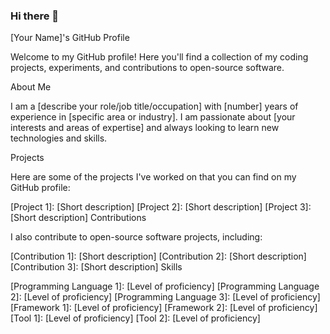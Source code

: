 ### Hi there 👋

[Your Name]'s GitHub Profile

Welcome to my GitHub profile! Here you'll find a collection of my coding projects, experiments, and contributions to open-source software.

About Me

I am a [describe your role/job title/occupation] with [number] years of experience in [specific area or industry]. I am passionate about [your interests and areas of expertise] and always looking to learn new technologies and skills.

Projects

Here are some of the projects I've worked on that you can find on my GitHub profile:

[Project 1]: [Short description]
[Project 2]: [Short description]
[Project 3]: [Short description]
Contributions

I also contribute to open-source software projects, including:

[Contribution 1]: [Short description]
[Contribution 2]: [Short description]
[Contribution 3]: [Short description]
Skills

[Programming Language 1]: [Level of proficiency]
[Programming Language 2]: [Level of proficiency]
[Programming Language 3]: [Level of proficiency]
[Framework 1]: [Level of proficiency]
[Framework 2]: [Level of proficiency]
[Tool 1]: [Level of proficiency]
[Tool 2]: [Level of proficiency]

